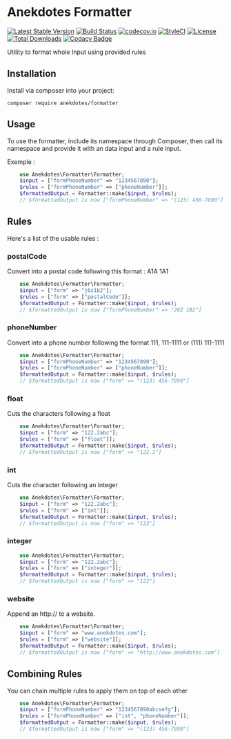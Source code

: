 # Anekdotes Formatter

[![Latest Stable Version](https://poser.pugx.org/anekdotes/formatter/v/stable)](https://packagist.org/packages/anekdotes/formatter)
[![Build Status](https://travis-ci.org/anekdotes/formatter.svg?branch=master)](https://travis-ci.org/anekdotes/formatter)
[![codecov.io](https://codecov.io/gh/anekdotes/formatter/coverage.svg)](https://codecov.io/gh/anekdotes/formatter?branch=master)
[![StyleCI](https://styleci.io/repos/63600389/shield?style=flat)](https://styleci.io/repos/63600389)
[![License](https://poser.pugx.org/anekdotes/formatter/license)](https://packagist.org/packages/anekdotes/formatter)
[![Total Downloads](https://poser.pugx.org/anekdotes/formatter/downloads)](https://packagist.org/packages/anekdotes/formatter)
[![Codacy Badge](https://api.codacy.com/project/badge/Grade/50134febcefe4cc78daf07ca45969728)](https://www.codacy.com/app/Grasseh/formatter?utm_source=github.com&amp;utm_medium=referral&amp;utm_content=anekdotes/formatter&amp;utm_campaign=Badge_Grade)

Utility to format whole Input using provided rules

## Installation

Install via composer into your project:

    composer require anekdotes/formatter

## Usage

To use the formatter, include its namespace through Composer, then call its namespace and provide it with an data input and a rule input.

Exemple :

```php
    use Anekdotes\Formatter\Formatter;
    $input = ["formPhoneNumber" => "1234567890"];
    $rules = ["formPhoneNumber" => ["phoneNumber"]];
    $formattedOutput = Formatter::make($input, $rules);
    // $formattedOutput is now ["formPhoneNumber" => "(123) 456-7890"]

```

## Rules

  Here's a list of the usable rules : 

### postalCode

Convert into a postal code following this format : A1A 1A1

```php
    use Anekdotes\Formatter\Formatter;
    $input = ["form" => "j6z1b2"];
    $rules = ["form" => ["postalCode"]];
    $formattedOutput = Formatter::make($input, $rules);
    // $formattedOutput is now ["formPhoneNumber" => "J6Z 1B2"]
```

### phoneNumber

Convert into a phone number following the format 111, 111-1111 or (111) 111-1111
```php
    use Anekdotes\Formatter\Formatter;
    $input = ["formPhoneNumber" => "1234567890"];
    $rules = ["formPhoneNumber" => ["phoneNumber"]];
    $formattedOutput = Formatter::make($input, $rules);
    // $formattedOutput is now ["form" => "(123) 456-7890"]
```

### float
Cuts the characters following a float

```php
    use Anekdotes\Formatter\Formatter;
    $input = ["form" => "122.2abc"];
    $rules = ["form" => ["float"]];
    $formattedOutput = Formatter::make($input, $rules);
    // $formattedOutput is now ["form" => "122.2"]
```

### int
Cuts the character following an integer
```php
    use Anekdotes\Formatter\Formatter;
    $input = ["form" => "122.2abc"];
    $rules = ["form" => ["int"]];
    $formattedOutput = Formatter::make($input, $rules);
    // $formattedOutput is now ["form" => "122"]
```

### integer
```php
    use Anekdotes\Formatter\Formatter;
    $input = ["form" => "122.2abc"];
    $rules = ["form" => ["integer"]];
    $formattedOutput = Formatter::make($input, $rules);
    // $formattedOutput is now ["form" => "122"]
```

### website
Append an http:// to a website.
```php
    use Anekdotes\Formatter\Formatter;
    $input = ["form" => "www.anekdotes.com"];
    $rules = ["form" => ["website"]];
    $formattedOutput = Formatter::make($input, $rules);
    // $formattedOutput is now ["form" => "http://www.anekdotes.com"]
```

## Combining Rules

You can chain multiple rules to apply them on top of each other
```php
    use Anekdotes\Formatter\Formatter;
    $input = ["formPhoneNumber" => "1234567890abcsefg"];
    $rules = ["formPhoneNumber" => ["int", "phoneNumber"]];
    $formattedOutput = Formatter::make($input, $rules);
    // $formattedOutput is now ["form" => "(123) 456-7890"]

```
